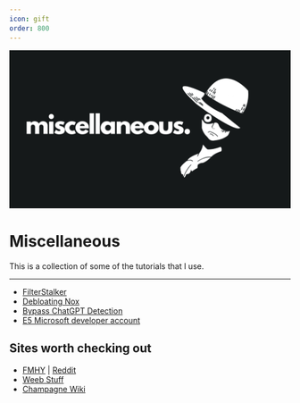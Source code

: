 ```yaml
---
icon: gift
order: 800
---
```


![](./static/miscellaneous.png)

# Miscellaneous

This is a collection of some of the tutorials that I use. 

---

- [FilterStalker](https://rentry.co/FilterStalker)
- [Debloating Nox](https://gist.github.com/Log1x/12d330ef7685d6fbc611d1d57efb5c29)
- [Bypass ChatGPT Detection](https://rentry.org/gptnodetect)
- [E5 Microsoft developer account](https://rentry.co/E5Register)


## Sites worth checking out

- [FMHY](https://fmhy.pages.dev) | [Reddit](https://www.reddit.com/r/FREEMEDIAHECKYEAH/wiki/index/)
- [Weeb Stuff](https://wotaku.pages.dev/)
- [Champagne Wiki](https://champagne.surge.sh/)

